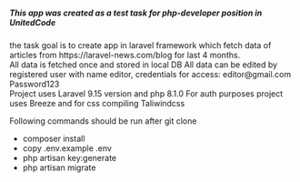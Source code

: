 <h5>This app was created as a test task for php-developer position in UnitedCode</h5>
<p>
    the task goal is to create app in laravel framework which fetch data of articles from https://laravel-news.com/blog for last 4 months.
    <br>
    All data is fetched once and stored in local DB
    All data can be edited by registered user with name editor, credentials for access: editor@gmail.com Password123
    <br>
    Project uses Laravel 9.15 version and php 8.1.0
    For auth purposes project uses Breeze and for css compiling Taliwindcss
</p>
Following commands should be run after git clone 
<ul>
<li>composer install</li>
<li>copy .env.example .env</li>
<li>php artisan key:generate</li>
<li>php artisan migrate</li>
</ul>
